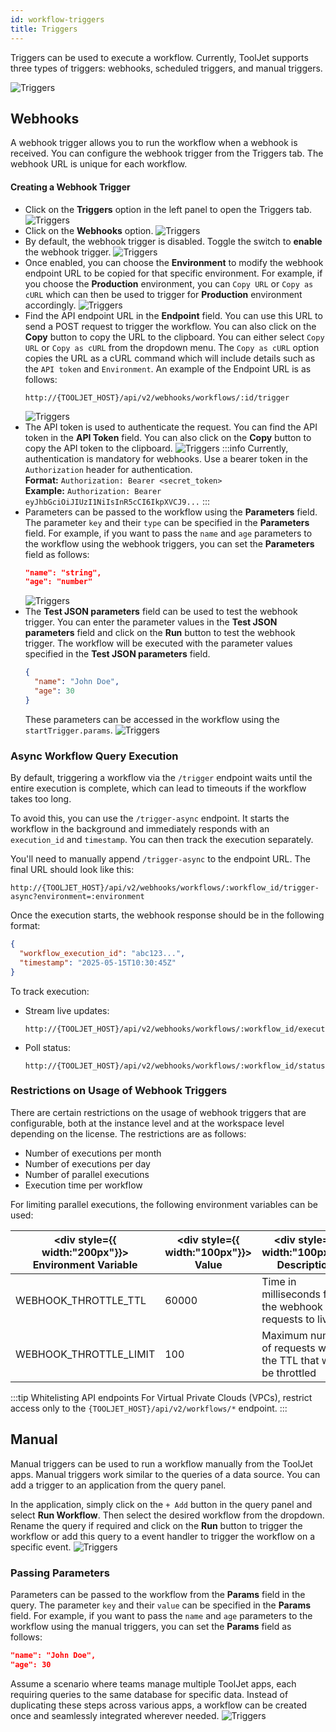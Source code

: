 ```yaml
---
id: workflow-triggers
title: Triggers
---
```


Triggers can be used to execute a workflow. Currently, ToolJet supports three types of triggers: webhooks, scheduled triggers, and manual triggers.

<img className="screenshot-full img-full" src="/img/workflows/triggers/triggers.png" alt="Triggers" />

## Webhooks

A webhook trigger allows you to run the workflow when a webhook is received. You can configure the webhook trigger from the Triggers tab. The webhook URL is unique for each workflow.

#### Creating a Webhook Trigger
- Click on the **Triggers** option in the left panel to open the Triggers tab.
  <img className="screenshot-full img-full img-full" src="/img/workflows/triggers/triggerbutton.png" alt="Triggers" />
- Click on the **Webhooks** option.
  <img className="screenshot-full img-full" src="/img/workflows/triggers/webhooks.png" alt="Triggers" />
- By default, the webhook trigger is disabled. Toggle the switch to **enable** the webhook trigger.
  <img className="screenshot-full img-full" src="/img/workflows/triggers/enable.png" alt="Triggers" />
- Once enabled, you can choose the **Environment** to modify the webhook endpoint URL to be copied for that specific environment. For example, if you choose the **Production** environment, you can `Copy URL` or `Copy as cURL` which can then be used to trigger for **Production** environment accordingly.
  <img className="screenshot-full img-full" src="/img/workflows/triggers/env.png" alt="Triggers" />
- Find the API endpoint URL in the **Endpoint** field. You can use this URL to send a POST request to trigger the workflow. You can also click on the **Copy** button to copy the URL to the clipboard. You can either select `Copy URL` or `Copy as cURL` from the dropdown menu. The `Copy as cURL` option copies the URL as a cURL command which will include details such as the `API token` and `Environment`. An example of the Endpoint URL is as follows:
  ```
  http://{TOOLJET_HOST}/api/v2/webhooks/workflows/:id/trigger
  ```
    <img className="screenshot-full img-full" src="/img/workflows/triggers/copy.png" alt="Triggers" />
- The API token is used to authenticate the request. You can find the API token in the **API Token** field. You can also click on the **Copy** button to copy the API token to the clipboard.
    <img className="screenshot-full img-full" src="/img/workflows/triggers/token.png" alt="Triggers" />
  :::info
  Currently, authentication is mandatory for webhooks. Use a bearer token in the `Authorization` header for authentication. <br/>
  **Format:**
  `Authorization: Bearer <secret_token>`<br/>
  **Example:**
  `Authorization: Bearer eyJhbGciOiJIUzI1NiIsInR5cCI6IkpXVCJ9...`
  :::
- Parameters can be passed to the workflow using the **Parameters** field. The parameter `key` and their `type` can be specified in the **Parameters** field. For example, if you want to pass the `name` and `age` parameters to the workflow using the webhook triggers, you can set the **Parameters** field as follows:
  ```json
  "name": "string",
  "age": "number"
  ```
    <img className="screenshot-full img-full" src="/img/workflows/triggers/params.png" alt="Triggers" />
- The **Test JSON parameters** field can be used to test the webhook trigger. You can enter the parameter values in the **Test JSON parameters** field and click on the **Run** button to test the webhook trigger. The workflow will be executed with the parameter values specified in the **Test JSON parameters** field.
  ```json
  {
    "name": "John Doe",
    "age": 30
  }
  ```
  These parameters can be accessed in the workflow using the `startTrigger.params`.
    <img className="screenshot-full img-full" src="/img/workflows/triggers/test.png" alt="Triggers" />

### Async Workflow Query Execution

By default, triggering a workflow via the `/trigger` endpoint waits until the entire execution is complete, which can lead to timeouts if the workflow takes too long.

To avoid this, you can use the `/trigger-async` endpoint. It starts the workflow in the background and immediately responds with an `execution_id` and `timestamp`. You can then track the execution separately.

You'll need to manually append `/trigger-async` to the endpoint URL. The final URL should look like this:
```
http://{TOOLJET_HOST}/api/v2/webhooks/workflows/:workflow_id/trigger-async?environment=:environment
```

Once the execution starts, the webhook response should be in the following format:
```json
{
  "workflow_execution_id": "abc123...",
  "timestamp": "2025-05-15T10:30:45Z"
}
```

To track execution:
- Stream live updates:
  ```
  http://{TOOLJET_HOST}/api/v2/webhooks/workflows/:workflow_id/execution/:execution_id/stream
  ```
- Poll status:
  ```
  http://{TOOLJET_HOST}/api/v2/webhooks/workflows/:workflow_id/status/:execution_id
  ```


### Restrictions on Usage of Webhook Triggers

There are certain restrictions on the usage of webhook triggers that are configurable, both at the instance level and at the workspace level depending on the license. The restrictions are as follows:

- Number of executions per month
- Number of executions per day
- Number of parallel executions
- Execution time per workflow

For limiting parallel executions, the following environment variables can be used:

| <div style={{ width:"200px"}}> Environment Variable </div> | <div style={{ width:"100px"}}> Value </div> | <div style={{ width:"100px"}}> Description </div> |
| -------------------- | ----- | ----------- |
| WEBHOOK_THROTTLE_TTL | 60000 | Time in milliseconds for the webhook requests to live |
| WEBHOOK_THROTTLE_LIMIT | 100 | Maximum number of requests within the TTL that will be throttled |

:::tip Whitelisting API endpoints
For Virtual Private Clouds (VPCs), restrict access only to the `{TOOLJET_HOST}/api/v2/workflows/*` endpoint.
:::

## Manual

Manual triggers can be used to run a workflow manually from the ToolJet apps. Manual triggers work similar to the queries of a data source. You can add a trigger to an application from the query panel. 

In the application, simply click on the `+ Add` button in the query panel and select **Run Workflow**. Then select the desired workflow from the dropdown. Rename the query if required and click on the **Run** button to trigger the workflow or add this query to a event handler to trigger the workflow on a specific event.
  <img className="screenshot-full img-full" src="/img/workflows/triggers/workflowdrop.png" alt="Triggers" />

### Passing Parameters

Parameters can be passed to the workflow from the **Params** field in the query. The parameter `key` and their `value` can be specified in the **Params** field. For example, if you want to pass the `name` and `age` parameters to the workflow using the manual triggers, you can set the **Params** field as follows:

```json
"name": "John Doe",
"age": 30
```

Assume a scenario where teams manage multiple ToolJet apps, each requiring queries to the same database for specific data. Instead of duplicating these steps across various apps, a workflow can be created once and seamlessly integrated wherever needed.
  <img className="screenshot-full img-full" src="/img/workflows/triggers/paramui.png" alt="Triggers" />